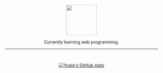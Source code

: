 <div id="header" align="center">
  <img src="https://media.giphy.com/media/M9gbBd9nbDrOTu1Mqx/giphy.gif" width="100"/>
</div>

<p align = "center">
    Currently learning web programming.
</p>

---

</br>

<div align = "center">

<p>

[![Yogie's GitHub stats](https://github-readme-stats.vercel.app/api?username=yogiealfinshow_icons=true&theme=radical)](https://github.com/anuraghazra/github-readme-stats)

</p>

</div>
